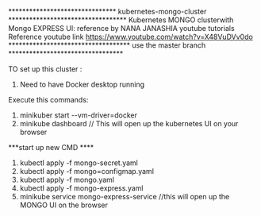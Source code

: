 ******************************* kubernetes-mongo-cluster **********************************
Kubernetes MONGO clusterwith Mongo EXPRESS UI: reference by NANA JANASHIA youtube tutorials
Reference youtube link https://www.youtube.com/watch?v=X48VuDVv0do
*********************************** use the master branch *********************************

TO set up this cluster :
1. Need to have Docker desktop running 

Execute this commands:
1. minikuber start --vm-driver=docker
2. minikube dashboard // This will open up the kubernetes UI on your browser

***start up  new CMD ****
1. kubectl apply -f mongo-secret.yaml
2. kubectl apply -f mongo=configmap.yaml
3. kubectl apply -f mongo.yaml
4. kubectl apply -f mongo-express.yaml
5. minikube service mongo-express-service //this will open up the MONGO UI on the browser
